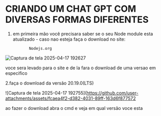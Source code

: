 # CRIANDO UM CHAT GPT COM DIVERSAS FORMAS DIFERENTES

1. em primeira mão você precisara saber se o seu Node module esta atualizado - caso nao esteja faça o download no site:

              Nodejs.org

![Captura de tela 2025-04-17 192627](https://github.com/user-attachments/assets/567477ec-b38e-44d0-b417-aeb5df7dc9bf)

voce sera levado para o site e de la fara o download de uma versao em especifico

2.faça o download da versão 20.19.0(LTS) 

![Captura de tela 2025-04-17 192755](https://github.com/user-attachments/assets/fcaea4f2-d382-4031-89ff-163d6f877572

ao fazer o download abra o cmd e veja em qual versão voce esta 

